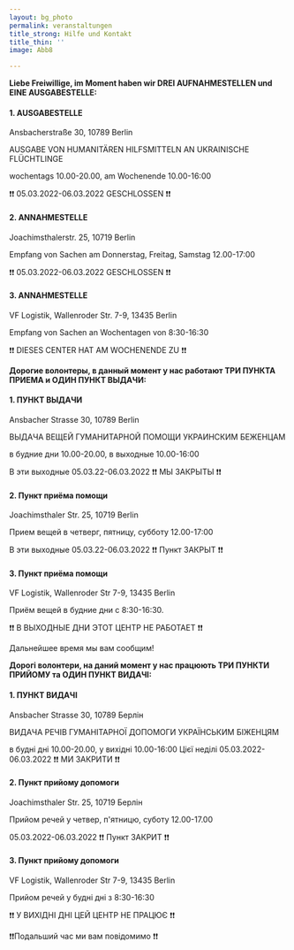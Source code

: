 ```yaml
---
layout: bg_photo
permalink: veranstaltungen
title_strong: Hilfe und Kontakt
title_thin: ''
image: Abb8

---
```

**Liebe Freiwillige, im Moment haben wir DREI AUFNAHMESTELLEN und EINE AUSGABESTELLE:**

#### 1. AUSGABESTELLE

Ansbacherstraße 30, 10789 Berlin

AUSGABE VON HUMANITÄREN HILFSMITTELN AN UKRAINISCHE FLÜCHTLINGE

wochentags 10.00-20.00, am Wochenende 10.00-16:00

❗️❗️ 05.03.2022-06.03.2022 GESCHLOSSEN ❗️❗️

#### 2. ANNAHMESTELLE

Joachimsthalerstr. 25, 10719 Berlin

Empfang von Sachen am Donnerstag, Freitag, Samstag 12.00-17:00

❗️❗️ 05.03.2022-06.03.2022 GESCHLOSSEN ❗️❗️

#### 3. ANNAHMESTELLE

VF Logistik, Wallenroder Str. 7-9, 13435 Berlin

Empfang von Sachen an Wochentagen von 8:30-16:30

❗️❗️ DIESES CENTER HAT AM WOCHENENDE ZU ❗️❗️

**Дорогие волонтеры, в данный момент у нас работают ТРИ ПУНКТА ПРИЕМА и ОДИН ПУНКТ ВЫДАЧИ:**

#### 1. ПУНКТ ВЫДАЧИ

Ansbacher Strasse 30, 10789 Berlin

ВЫДАЧА ВЕЩЕЙ ГУМАНИТАРНОЙ ПОМОЩИ УКРАИНСКИМ БЕЖЕНЦАМ

в будние дни 10.00-20.00, в выходные 10.00-16:00

В эти выходные 05.03.22-06.03.2022  ❗️❗️ МЫ ЗАКРЫТЫ ❗️❗️

#### 2. Пункт приёма помощи

Joachimsthaler Str. 25, 10719 Berlin

Прием вещей  в четверг, пятницу, субботу 12.00-17:00

В эти выходные 05.03.22-06.03.2022 ❗️❗️ Пункт ЗАКРЫТ ❗️❗️

#### 3. Пункт приёма помощи

VF Logistik, Wallenroder Str 7-9, 13435 Berlin

Приём вещей в будние дни с 8:30-16:30.

❗️❗️ В ВЫХОДНЫЕ ДНИ ЭТОТ ЦЕНТР НЕ РАБОТАЕТ ❗️❗️

Дальнейшее время мы вам сообщим!

**Дорогі волонтери, на даний момент у нас працюють ТРИ ПУНКТИ ПРИЙОМУ та ОДИН ПУНКТ ВИДАЧІ:**

#### 1. ПУНКТ ВИДАЧІ

Ansbacher Strasse 30, 10789 Берлін

ВИДАЧА РЕЧІВ ГУМАНІТАРНОЇ ДОПОМОГИ УКРАЇНСЬКИМ БІЖЕНЦЯМ

в будні дні 10.00-20.00, у вихідні 10.00-16:00 Цієї неділі 05.03.2022-06.03.2022  ❗️❗️ МИ ЗАКРИТИ ❗️❗️

#### 2. Пункт прийому допомоги

Joachimsthaler Str. 25, 10719 Берлін

Прийом речей у четвер, п'ятницю, суботу 12.00-17.00

05\.03.2022-06.03.2022 ❗️❗️ Пункт ЗАКРИТ ❗️❗️

#### 3. Пункт прийому допомоги

VF Logistik, Wallenroder Str 7-9, 13435 Berlin

Прийом речей у будні дні з 8:30-16:30

❗️❗️ У ВИХІДНІ ДНІ ЦЕЙ ЦЕНТР НЕ ПРАЦЮЄ ❗️❗️

❗️❗️Подальший час ми вам повідомимо ❗️❗️